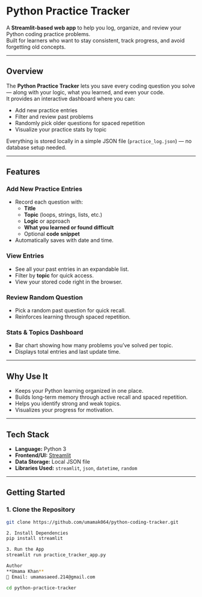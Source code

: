 # Python Practice Tracker

A **Streamlit-based web app** to help you log, organize, and review your Python coding practice problems.  
Built for learners who want to stay consistent, track progress, and avoid forgetting old concepts.

---

##  Overview

The **Python Practice Tracker** lets you save every coding question you solve — along with your logic, what you learned, and even your code.  
It provides an interactive dashboard where you can:
- Add new practice entries
- Filter and review past problems
- Randomly pick older questions for spaced repetition
- Visualize your practice stats by topic

Everything is stored locally in a simple JSON file (`practice_log.json`) — no database setup needed.

---

##  Features

###  Add New Practice Entries
- Record each question with:
  - **Title**
  - **Topic** (loops, strings, lists, etc.)
  - **Logic** or approach
  - **What you learned or found difficult**
  - Optional **code snippet**
- Automatically saves with date and time.

###  View Entries
- See all your past entries in an expandable list.
- Filter by **topic** for quick access.
- View your stored code right in the browser.

###  Review Random Question
- Pick a random past question for quick recall.
- Reinforces learning through spaced repetition.

###  Stats & Topics Dashboard
- Bar chart showing how many problems you’ve solved per topic.
- Displays total entries and last update time.

---

## Why Use It

- Keeps your Python learning organized in one place.  
- Builds long-term memory through active recall and spaced repetition.  
- Helps you identify strong and weak topics.  
- Visualizes your progress for motivation.  

---

## Tech Stack

- **Language:** Python 3  
- **Frontend/UI:** [Streamlit](https://streamlit.io)  
- **Data Storage:** Local JSON file  
- **Libraries Used:** `streamlit`, `json`, `datetime`, `random`

---

## Getting Started

### 1. Clone the Repository
```bash
git clone https://github.com/umamak064/python-coding-tracker.git

2. Install Dependencies
pip install streamlit

3. Run the App
streamlit run practice_tracker_app.py

Author
**Umama Khan**  
📧 Email: umamasaeed.214@gmail.com

cd python-practice-tracker

